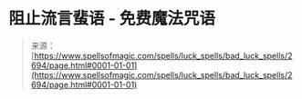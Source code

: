 <!--yml

category: 未分类

date: 2024-06-12 18:36:23

-->

# 阻止流言蜚语 - 免费魔法咒语

> 来源：[https://www.spellsofmagic.com/spells/luck_spells/bad_luck_spells/2694/page.html#0001-01-01](https://www.spellsofmagic.com/spells/luck_spells/bad_luck_spells/2694/page.html#0001-01-01)
